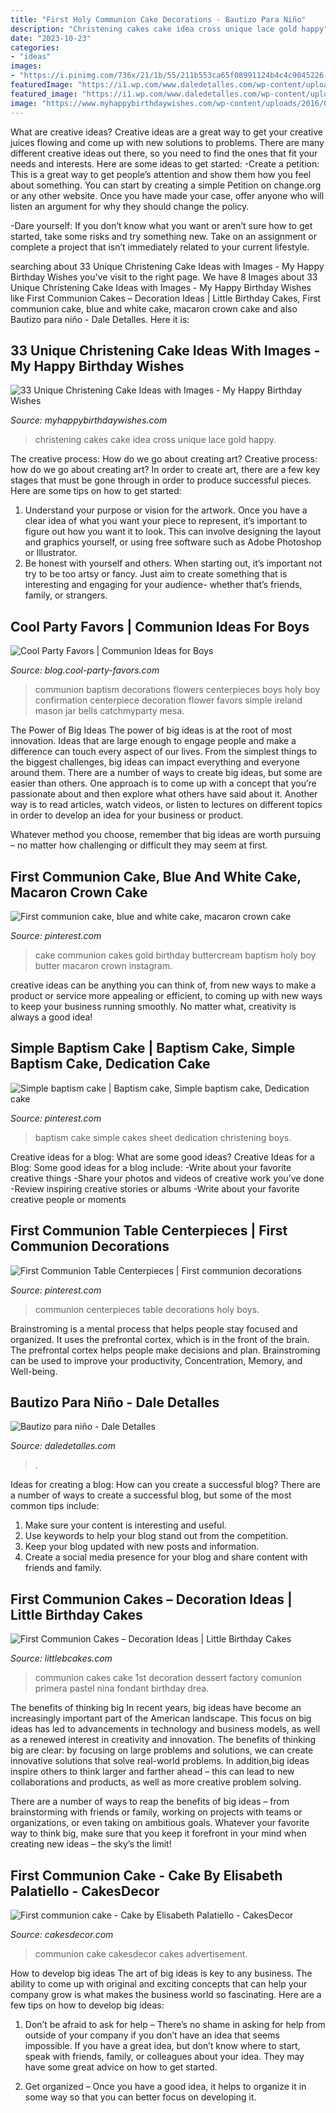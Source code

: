 ```yaml
---
title: "First Holy Communion Cake Decorations - Bautizo Para Niño"
description: "Christening cakes cake idea cross unique lace gold happy"
date: "2023-10-23"
categories:
- "ideas"
images:
- "https://i.pinimg.com/736x/21/1b/55/211b553ca65f08991124b4c4c9045226--simple-baptism-cake-baptism-cakes.jpg"
featuredImage: "https://i1.wp.com/www.daledetalles.com/wp-content/uploads/2016/02/8-4.jpg"
featured_image: "https://i1.wp.com/www.daledetalles.com/wp-content/uploads/2016/02/8-4.jpg"
image: "https://www.myhappybirthdaywishes.com/wp-content/uploads/2016/09/great-idea-for-christening-cakes-for-girls.jpg"
---
```



What are creative ideas?
Creative ideas are a great way to get your creative juices flowing and come up with new solutions to problems. There are many different creative ideas out there, so you need to find the ones that fit your needs and interests. Here are some ideas to get started: 
-Create a petition: This is a great way to get people’s attention and show them how you feel about something. You can start by creating a simple Petition on change.org or any other website. Once you have made your case, offer anyone who will listen an argument for why they should change the policy. 

-Dare yourself: If you don’t know what you want or aren’t sure how to get started, take some risks and try something new. Take on an assignment or complete a project that isn’t immediately related to your current lifestyle.

	

		
searching about 33 Unique Christening Cake Ideas with Images - My Happy Birthday Wishes you've visit to the right page. We have 8 Images about 33 Unique Christening Cake Ideas with Images - My Happy Birthday Wishes like First Communion Cakes – Decoration Ideas | Little Birthday Cakes, First communion cake, blue and white cake, macaron crown cake and also Bautizo para niño - Dale Detalles. Here it is:
		
    
## 33 Unique Christening Cake Ideas With Images - My Happy Birthday Wishes

<img loading=lazy src="https://www.myhappybirthdaywishes.com/wp-content/uploads/2016/09/great-idea-for-christening-cakes-for-girls.jpg" onerror="this.onerror=null;this.src='https://tse2.mm.bing.net/th?id=OIP.4GkBBSdXgbq6K_tiDqAgzwHaLH&amp;pid=15.1';" alt="33 Unique Christening Cake Ideas with Images - My Happy Birthday Wishes">

_Source: myhappybirthdaywishes.com_

>christening cakes cake idea cross unique lace gold happy. 

	

The creative process: How do we go about creating art?
Creative process: how do we go about creating art?
In order to create art, there are a few key stages that must be gone through in order to produce successful pieces. Here are some tips on how to get started: 

1. Understand your purpose or vision for the artwork. Once you have a clear idea of what you want your piece to represent, it’s important to figure out how you want it to look. This can involve designing the layout and graphics yourself, or using free software such as Adobe Photoshop or Illustrator. 
2. Be honest with yourself and others. When starting out, it’s important not try to be too artsy or fancy. Just aim to create something that is interesting and engaging for your audience- whether that’s friends, family, or strangers. 

    
## Cool Party Favors | Communion Ideas For Boys

<img loading=lazy src="http://blog.cool-party-favors.com/wp-content/uploads/2012/08/Communion-Flowers.jpg" onerror="this.onerror=null;this.src='https://tse3.mm.bing.net/th?id=OIP.XgNCqdoa4wDVlNdl9NQAZwHaLL&amp;pid=15.1';" alt="Cool Party Favors | Communion Ideas for Boys">

_Source: blog.cool-party-favors.com_

>communion baptism decorations flowers centerpieces boys holy boy confirmation centerpiece decoration flower favors simple ireland mason jar bells catchmyparty mesa. 

	

The Power of Big Ideas
The power of big ideas is at the root of most innovation. Ideas that are large enough to engage people and make a difference can touch every aspect of our lives. From the simplest things to the biggest challenges, big ideas can impact everything and everyone around them.
There are a number of ways to create big ideas, but some are easier than others. One approach is to come up with a concept that you’re passionate about and then explore what others have said about it. Another way is to read articles, watch videos, or listen to lectures on different topics in order to develop an idea for your business or product.

Whatever method you choose, remember that big ideas are worth pursuing – no matter how challenging or difficult they may seem at first.

    
## First Communion Cake, Blue And White Cake, Macaron Crown Cake

<img loading=lazy src="https://i.pinimg.com/736x/fd/a6/5a/fda65a6fcf2671eb44359aa5ddd6f5b2.jpg" onerror="this.onerror=null;this.src='https://tse4.mm.bing.net/th?id=OIP.7vstFhS5SlNPr84FH1vr3QHaJQ&amp;pid=15.1';" alt="First communion cake, blue and white cake, macaron crown cake">

_Source: pinterest.com_

>cake communion cakes gold birthday buttercream baptism holy boy butter macaron crown instagram. 

	

creative ideas can be anything you can think of, from new ways to make a product or service more appealing or efficient, to coming up with new ways to keep your business running smoothly. No matter what, creativity is always a good idea!

    
## Simple Baptism Cake | Baptism Cake, Simple Baptism Cake, Dedication Cake

<img loading=lazy src="https://i.pinimg.com/736x/21/1b/55/211b553ca65f08991124b4c4c9045226--simple-baptism-cake-baptism-cakes.jpg" onerror="this.onerror=null;this.src='https://tse3.mm.bing.net/th?id=OIP.oJ14FBtLafa7pgycFhGjDAHaFe&amp;pid=15.1';" alt="Simple baptism cake | Baptism cake, Simple baptism cake, Dedication cake">

_Source: pinterest.com_

>baptism cake simple cakes sheet dedication christening boys. 

	

Creative ideas for a blog: What are some good ideas?
Creative Ideas for a Blog:
Some good ideas for a blog include: 
-Write about your favorite creative things 
-Share your photos and videos of creative work you’ve done 
-Review inspiring creative stories or albums 
-Write about your favorite creative people or moments

    
## First Communion Table Centerpieces | First Communion Decorations

<img loading=lazy src="https://i.pinimg.com/736x/6e/25/0a/6e250a3f59963dab3491b2f4dde8a556--first-communion-table-centerpieces-twins.jpg" onerror="this.onerror=null;this.src='https://tse4.mm.bing.net/th?id=OIP.ms3Y03mJvm6sxUS15cm_LgHaJ3&amp;pid=15.1';" alt="First Communion Table Centerpieces | First communion decorations">

_Source: pinterest.com_

>communion centerpieces table decorations holy boys. 

	

Brainstroming is a mental process that helps people stay focused and organized. It uses the prefrontal cortex, which is in the front of the brain. The prefrontal cortex helps people make decisions and plan. Brainstroming can be used to improve your productivity, Concentration, Memory, and Well-being.

    
## Bautizo Para Niño - Dale Detalles

<img loading=lazy src="https://i1.wp.com/www.daledetalles.com/wp-content/uploads/2016/02/8-4.jpg" onerror="this.onerror=null;this.src='https://tse1.mm.bing.net/th?id=OIP.Y_8JwQx7XZxtYgc5GI_Z2QHaHa&amp;pid=15.1';" alt="Bautizo para niño - Dale Detalles">

_Source: daledetalles.com_

>. 

	

Ideas for creating a blog: How can you create a successful blog?
There are a number of ways to create a successful blog, but some of the most common tips include: 
1. Make sure your content is interesting and useful.
2. Use keywords to help your blog stand out from the competition.
3. Keep your blog updated with new posts and information.
4. Create a social media presence for your blog and share content with friends and family.

    
## First Communion Cakes – Decoration Ideas | Little Birthday Cakes

<img loading=lazy src="http://www.littlebcakes.com/wp-content/uploads/2014/02/Communion-Cakes.jpg" onerror="this.onerror=null;this.src='https://tse3.mm.bing.net/th?id=OIP.8XjSr_WEnpDZRixO7u2PoAHaFS&amp;pid=15.1';" alt="First Communion Cakes – Decoration Ideas | Little Birthday Cakes">

_Source: littlebcakes.com_

>communion cakes cake 1st decoration dessert factory comunion primera pastel nina fondant birthday drea. 

	

The benefits of thinking big
In recent years, big ideas have become an increasingly important part of the American landscape. This focus on big ideas has led to advancements in technology and business models, as well as a renewed interest in creativity and innovation.
The benefits of thinking big are clear: by focusing on large problems and solutions, we can create innovative solutions that solve real-world problems. In addition,big ideas inspire others to think larger and farther ahead – this can lead to new collaborations and products, as well as more creative problem solving.

There are a number of ways to reap the benefits of big ideas – from brainstorming with friends or family, working on projects with teams or organizations, or even taking on ambitious goals. Whatever your favorite way to think big, make sure that you keep it forefront in your mind when creating new ideas – the sky’s the limit!

    
## First Communion Cake - Cake By Elisabeth Palatiello - CakesDecor

<img loading=lazy src="https://pic.cakesdecor.com/m/wyjbr7qskmh2t1sgsvme.jpg" onerror="this.onerror=null;this.src='https://tse2.mm.bing.net/th?id=OIP.d0V-X9KtVp1ft8_YK58C3QHaM2&amp;pid=15.1';" alt="First communion cake - Cake by Elisabeth Palatiello - CakesDecor">

_Source: cakesdecor.com_

>communion cake cakesdecor cakes advertisement. 

	

How to develop big ideas
The art of big ideas is key to any business. The ability to come up with original and exciting concepts that can help your company grow is what makes the business world so fascinating. Here are a few tips on how to develop big ideas:
1. Don’t be afraid to ask for help – There’s no shame in asking for help from outside of your company if you don’t have an idea that seems impossible. If you have a great idea, but don’t know where to start, speak with friends, family, or colleagues about your idea. They may have some great advice on how to get started.

2. Get organized – Once you have a good idea, it helps to organize it in some way so that you can better focus on developing it.

